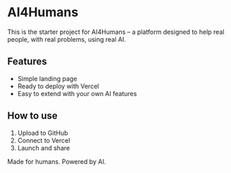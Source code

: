 # AI4Humans

This is the starter project for AI4Humans – a platform designed to help real people, with real problems, using real AI.

## Features
- Simple landing page
- Ready to deploy with Vercel
- Easy to extend with your own AI features

## How to use
1. Upload to GitHub
2. Connect to Vercel
3. Launch and share

Made for humans. Powered by AI.